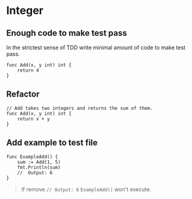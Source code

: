 # Integer

## Enough code to make test pass

In the strictest sense of TDD write minimal amount of code to make test pass.

```
func Add(x, y int) int {
	return 4
}
```

## Refactor

```
// Add takes two integers and returns the sum of them.
func Add(x, y int) int {
	return x + y
}
```

## Add example to test file

```
func ExampleAdd() {
	sum := Add(1, 5)
	fmt.Println(sum)
	//	Output: 6
}
```

> If remove `// Output: 6` `ExampleAdd()` won't execute.